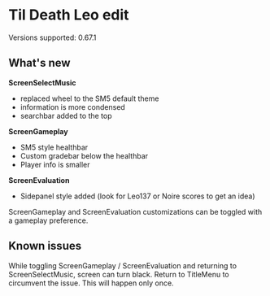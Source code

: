 # Til Death Leo edit

Versions supported: 0.67.1

## What's new

**ScreenSelectMusic**
* replaced wheel to the SM5 default theme
* information is more condensed
* searchbar added to the top

**ScreenGameplay**
* SM5 style healthbar
* Custom gradebar below the healthbar
* Player info is smaller

**ScreenEvaluation**
* Sidepanel style added (look for Leo137 or Noire scores to get an idea)

ScreenGameplay and ScreenEvaluation customizations can be toggled with a gameplay preference.

## Known issues

While toggling ScreenGameplay / ScreenEvaluation and returning to ScreenSelectMusic, screen can turn black. Return to TitleMenu to circumvent the issue. This will happen only once.
